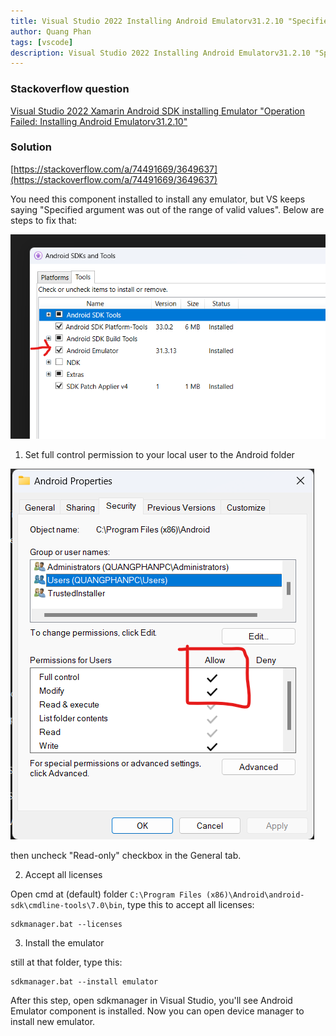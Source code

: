 ```yaml
---
title: Visual Studio 2022 Installing Android Emulatorv31.2.10 "Specified argument was out of the range of valid values"
author: Quang Phan
tags: [vscode]
description: Visual Studio 2022 Installing Android Emulatorv31.2.10 "Specified argument was out of the range of valid values"
---
```


### Stackoverflow question

[Visual Studio 2022 Xamarin Android SDK installing Emulator "Operation Failed: Installing Android Emulatorv31.2.10"](https://stackoverflow.com/questions/74375285/visual-studio-2022-xamarin-android-sdk-installing-emulator-operation-failed-in)

### Solution

[https://stackoverflow.com/a/74491669/3649637](https://stackoverflow.com/a/74491669/3649637)

You need this component installed to install any emulator, but VS keeps saying "Specified argument was out of the range of valid values". Below are steps to fix that:

![Sdkmanager](\assets\img\sdkmanager.png)

1. Set full control permission to your local user to the Android folder

![Android full control](\assets\img\android-permission.png)

then uncheck "Read-only" checkbox in the General tab.

2. Accept all licenses

Open cmd at (default) folder `C:\Program Files (x86)\Android\android-sdk\cmdline-tools\7.0\bin`, type this to accept all licenses:

```
sdkmanager.bat --licenses
```

3. Install the emulator

still at that folder, type this:

```
sdkmanager.bat --install emulator
```

After this step, open sdkmanager in Visual Studio, you'll see Android Emulator component is installed. Now you can open device manager to install new emulator.
